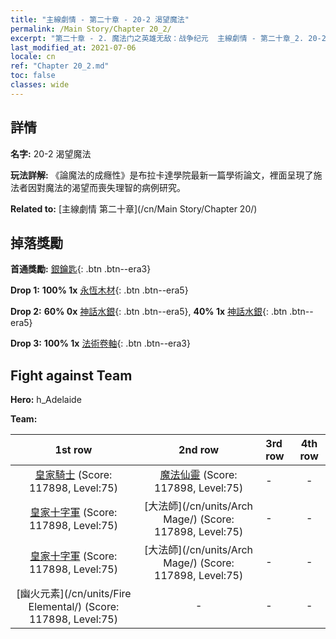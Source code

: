 ```yaml
---
title: "主線劇情 - 第二十章 - 20-2 渴望魔法"
permalink: /Main Story/Chapter 20_2/
excerpt: "第二十章 - 2. 魔法门之英雄无敌：战争纪元  主線劇情 - 第二十章_2. 20-2 渴望魔法"
last_modified_at: 2021-07-06
locale: cn
ref: "Chapter 20_2.md"
toc: false
classes: wide
---
```


## 詳情

 **名字:** 20-2 渴望魔法

 **玩法詳解:** 《論魔法的成癮性》是布拉卡達學院最新一篇學術論文，裡面呈現了施法者因對魔法的渴望而喪失理智的病例研究。

 **Related to:** [主線劇情 第二十章](/cn/Main Story/Chapter 20/)

## 掉落獎勵

 **首通獎勵:** [銀鑰匙](/cn/Items/con_693/){: .btn .btn--era3}

 **Drop 1:** **100% 1x** [永恆木材](/cn/Items/mat_69/){: .btn .btn--era5}

 **Drop 2:** **60% 0x** [神話水銀](/cn/Items/mat_63/){: .btn .btn--era5}, **40% 1x** [神話水銀](/cn/Items/mat_63/){: .btn .btn--era5}

 **Drop 3:** **100% 1x** [法術卷軸](/cn/Items/con_694/){: .btn .btn--era3}


## Fight against Team
 **Hero:** h_Adelaide

 **Team:**


  | 1st row | 2nd row | 3rd row | 4th row |
  |:----:|:----:|:----|:----:|
  | [皇家騎士](/cn/units/Cavalier/) (Score: 117898, Level:75)  | [魔法仙靈](/cn/units/Sprite/) (Score: 117898, Level:75)  | - | - |
  | [皇家十字軍](/cn/units/Swordsman/) (Score: 117898, Level:75)  | [大法師](/cn/units/Arch Mage/) (Score: 117898, Level:75)  | - | - |
  | [皇家十字軍](/cn/units/Swordsman/) (Score: 117898, Level:75)  | [大法師](/cn/units/Arch Mage/) (Score: 117898, Level:75)  | - | - |
  | [幽火元素](/cn/units/Fire Elemental/) (Score: 117898, Level:75)  | - | - | - |


